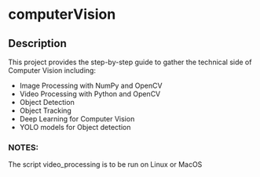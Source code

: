 # computerVision   

## Description    
This project provides the step-by-step guide to gather the technical side of Computer Vision including:   
- Image Processing with NumPy and OpenCV   
- Video Processing with Python and OpenCV  
- Object Detection   
- Object Tracking   
- Deep Learning for Computer Vision   
- YOLO models for Object detection   


### NOTES:      
The script video_processing is to be run on Linux or MacOS
